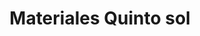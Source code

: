 ---
title: "Materiales Quinto sol"
url: /san-nicolas-tlazala/materiales-quinto-sol/
shop: comercio
---